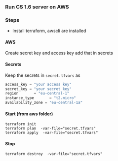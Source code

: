 ### Run CS 1.6 server on AWS

### Steps

- Install terraform, awscli are installed

#### AWS 

Create secret key and access key add that in secrets

#### Secrets

Keep the secrets in `secret.tfvars` as 

```terraform
access_key = "your access key"
secret_key = "your secret key"
region       = "eu-central-1"
instance_type       = "t2.micro"
availability_zone = "eu-central-1a"
```


#### Start (from aws folder)

```
terraform init
terraform plan  -var-file="secret.tfvars"
terraform apply  -var-file="secret.tfvars"
```

#### Stop

```
terraform destroy  -var-file="secret.tfvars"
```

